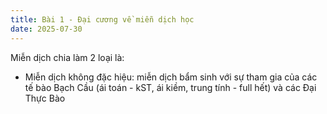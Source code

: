 ```yaml
---
title: Bài 1 - Đại cương về miễn dịch học
date: 2025-07-30
---
```


Miễn dịch chia làm 2 loại là:

- Miễn dịch không đặc hiệu: miễn dịch bẩm sinh với sự tham gia của các tế bào Bạch Cầu (ái toán - kST, ái kiềm, trung tính - full hết) và các Đại Thực Bào
